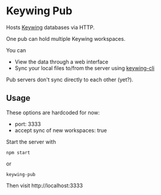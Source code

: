 # Keywing Pub

Hosts [Keywing](https://github.com/cinnamon-bun/keywing) databases via HTTP.

One pub can hold multiple Keywing workspaces.

You can
* View the data through a web interface
* Sync your local files to/from the server using [keywing-cli](https://github.com/cinnamon-bun/keywing-cli/)

Pub servers don't sync directly to each other (yet?).

## Usage

These options are hardcoded for now:
* port: 3333
* accept sync of new workspaces: true

Start the server with
```
npm start
```
or
```
keywing-pub
```

Then visit http://localhost:3333
